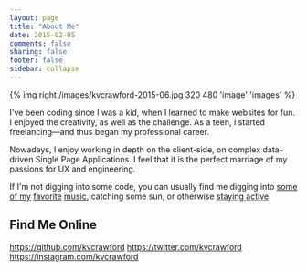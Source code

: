```yaml
---
layout: page
title: "About Me"
date: 2015-02-05
comments: false
sharing: false
footer: false
sidebar: collapse
---
```


{% img right /images/kvcrawford-2015-06.jpg 320 480 'image' 'images' %}

I've been coding since I was a kid, when I learned to make websites for fun. I enjoyed the creativity, as well as the challenge. As a teen, I started freelancing—and thus began my professional career.

Nowadays, I enjoy working in depth on the client-side, on complex data-driven Single Page Applications. I feel that it is the perfect marriage of my passions for UX and engineering.

If I'm not digging into some code, you can usually find me digging into [some](https://soundcloud.com/kvcrawford/) [of my](https://soundcloud.com/kvcrawford/sets/one-deeper) [favorite](https://soundcloud.com/kvcrawford/sets/house-is-a-feeling) [music](https://soundcloud.com/deephousecat), catching some sun, or otherwise <abbr title="Lifting, running, swimming, hiking, yoga--I love it all">staying active</abbr>.

## Find Me Online
https://github.com/kvcrawford
https://twitter.com/kvcrawford
https://instagram.com/kvcrawford
